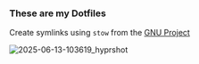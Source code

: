 <h3>These are my Dotfiles </h3>

Create symlinks using `stow` from the [GNU Project](https://www.gnu.org/software/stow/)

![2025-06-13-103619_hyprshot](https://github.com/user-attachments/assets/aaa4dbe7-6131-448b-8d35-b96cf4c10e7f)
